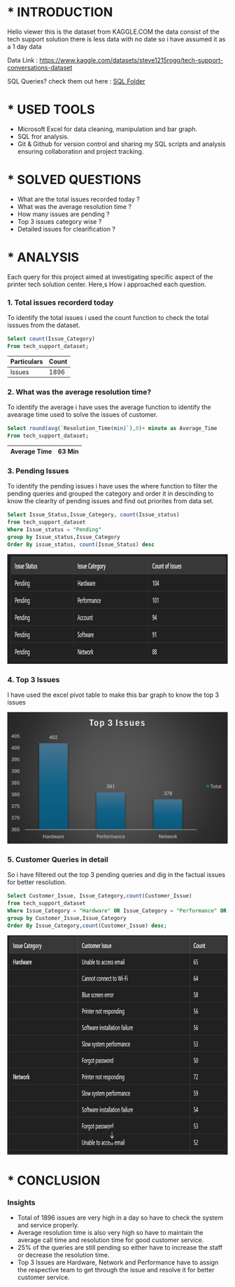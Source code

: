 # * INTRODUCTION   
Hello viewer this is the dataset from KAGGLE.COM the data consist of the tech support solution there is less data with no date so i have assumed it as a 1 day data

Data Link : https://www.kaggle.com/datasets/steve1215rogg/tech-support-conversations-dataset

SQL Queries? check them out here : [SQL Folder](/SQL%20Folder/)

# * USED TOOLS
- Microsoft Excel for data cleaning, manipulation and bar graph.
- SQL fror analysis.
- Git & Github for version control and sharing my SQL scripts and analysis ensuring collaboration and project tracking.

# * SOLVED QUESTIONS
- What are the total issues recorded today ?
- What was the average resolution time ?
- How many issues are pending ?
- Top 3 issues category wise ?
- Detailed issues for clearification ?

# * ANALYSIS
Each query for this project aimed at investigating specific aspect of the printer tech solution center.
Here,s How i approached each question.

### 1. Total issues recorderd today
To identify the total issues i used the count function to check the total isssues from the dataset.

```sql
Select count(Issue_Category)
From tech_support_dataset;
```
|Particulars|Count|
|-----------|-----|
|Issues     | 1896|

### 2. What was the average resolution time?
To identify the average i have uses the average function to identify the avearage time used to solve the issues of customer.

```sql
Select round(avg(`Resolution_Time(min)`),0)+ minute as Average_Time
From tech_support_dataset;
```
|Average Time| 63 Min|
|------------|-------|

### 3. Pending Issues
To identify the pending issues i have uses the where function to filter the pending queries and grouped the category and order it in descinding to know the clearity of pending issues and find out priorites from data set.
```sql
Select Issue_Status,Issue_Category, count(Issue_status)
from tech_support_dataset
Where Issue_status = "Pending"
group by Issue_status,Issue_Category
Order By issue_status, count(Issue_Status) desc
```
<p>
    <img src="assets\2_Pending_Issues.jpg" width="1080" height="250" />
</p>

### 4. Top 3 Issues
I have used the excel pivot table to make this bar graph to know the top 3 issues

<p>
    <img src="assets\3_Top_3_Issues.jpg" width="520" height="300" />
</p>

### 5. Customer Queries in detail
So i have filtered out the top 3 pending queries and dig in the factual issues for better resolution.

```sql
Select Customer_Issue, Issue_Category,count(Customer_Issue)
from tech_support_dataset
Where Issue_Category = "Hardware" OR Issue_Category = "Performance" OR Issue_Category ="Network"
group by Customer_Issue,Issue_Category
Order By Issue_Category,count(Customer_Issue) desc;
```
<p>
    <img src="assets\3_Detailed_Issue.jpg" width="1000" height="500" />
</p>

# * CONCLUSION

### Insights

- Total of 1896 issues are very high in a day so have to check the system and service properly.
- Average resolution time is also very high so have to maintain the average call time and resolution time for good customer service.
- 25% of the queries are still pending so either have to increase the staff or decrease the resolution time.
- Top 3 Issues are Hardware, Network and Performance have to assign the respective team to get through the issue and resolve it for better customer service.

